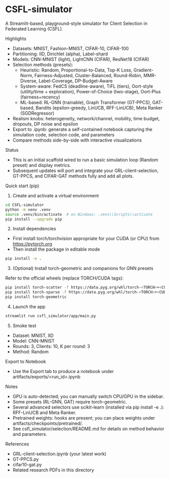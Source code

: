 # CSFL-simulator

A Streamlit-based, playground-style simulator for Client Selection in Federated Learning (CSFL).

Highlights
- Datasets: MNIST, Fashion-MNIST, CIFAR-10, CIFAR-100
- Partitioning: IID, Dirichlet (alpha), Label-shard
- Models: CNN-MNIST (light), LightCNN (CIFAR), ResNet18 (CIFAR)
- Selection methods (presets):
  - Heuristic: Random, Proportional-to-Data, Top-K Loss, Gradient-Norm, Fairness-Adjusted, Cluster-Balanced, Round-Robin, MMR-Diverse, Label-Coverage, DP-Budget-Aware
  - System-aware: FedCS (deadline-aware), TiFL (tiers), Oort-style (utility/time + exploration), Power-of-Choice (two-stage), Oort-Plus (fairness+recency)
  - ML-based: RL-GNN (trainable), Graph Transformer (GT-PPCS), GAT-based, Bandits (epsilon-greedy, LinUCB, RFF-LinUCB), Meta Ranker (SGDRegressor)
- Realism knobs: heterogeneity, network/channel, mobility, time budget, dropouts, DP noise and epsilon
- Export to .ipynb: generate a self-contained notebook capturing the simulation code, selection code, and parameters
- Compare methods side-by-side with interactive visualizations

Status
- This is an initial scaffold wired to run a basic simulation loop (Random preset) and display metrics.
- Subsequent updates will port and integrate your GRL-client-selection, GT-PPCS, and CIFAR-GAT methods fully and add all plots.

Quick start (pip)
1) Create and activate a virtual environment

```bash
cd CSFL-simulator
python -m venv .venv
source .venv/bin/activate  # on Windows: .venv\\Scripts\\activate
pip install --upgrade pip
```

2) Install dependencies

- First install torch/torchvision appropriate for your CUDA (or CPU) from https://pytorch.org
- Then install the package in editable mode

```bash
pip install -e .
```

3) (Optional) Install torch-geometric and companions for GNN presets

Refer to the official wheels (replace TORCH/CUDA tags):

```bash
pip install torch-scatter -f https://data.pyg.org/whl/torch-<TORCH>+<CUDA>.html
pip install torch-sparse -f https://data.pyg.org/whl/torch-<TORCH>+<CUDA>.html
pip install torch-geometric
```

4) Launch the app

```bash
streamlit run csfl_simulator/app/main.py
```

5) Smoke test
- Dataset: MNIST, IID
- Model: CNN-MNIST
- Rounds: 3, Clients: 10, K per round: 3
- Method: Random

Export to Notebook
- Use the Export tab to produce a notebook under artifacts/exports/<run_id>.ipynb

Notes
- GPU is auto-detected; you can manually switch CPU/GPU in the sidebar.
- Some presets (RL-GNN, GAT) require torch-geometric.
- Several advanced selectors use scikit-learn (installed via pip install -e .): RFF-LinUCB and Meta Ranker.
- Pretrained weights: hooks are present; you can place weights under artifacts/checkpoints/pretrained/.
- See csfl_simulator/selection/README.md for details on method behavior and parameters.

References
- GRL-client-selection.ipynb (your latest work)
- GT-PPCS.py
- cifar10-gat.py
- Related research PDFs in this directory
